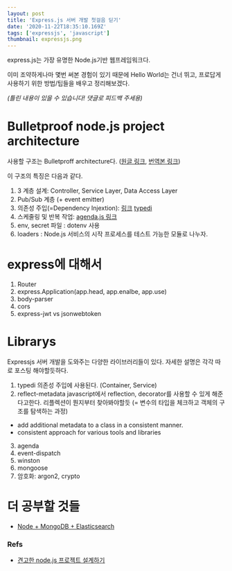 ```yaml
---
layout: post
title: 'Express.js 서버 개발 첫걸음 딛기'
date: '2020-11-22T18:35:10.169Z'
tags: ['expressjs', 'javascript']
thumbnail: expressjs.png
---
```


express.js는 가장 유명한 Node.js기반 웹프레임워크다.

이미 조약하게나마 몇번 써본 경험이 있기 때문에 Hello World는 건너 뛰고, 프로답게 사용하기 위한 방법/팁들을 배우고 정리해보겠다.

_(틀린 내용이 있을 수 있습니다! 댓글로 피드백 주세용)_

# Bulletproof node.js project architecture

사용할 구조는 Bulletproff architecture다. ([원글 링크](https://softwareontheroad.com/ideal-nodejs-project-structure/),  [번역본 링크](https://velog.io/@hopsprings2/%EA%B2%AC%EA%B3%A0%ED%95%9C-node.js-%ED%94%84%EB%A1%9C%EC%A0%9D%ED%8A%B8-%EC%95%84%ED%82%A4%ED%85%8D%EC%B3%90-%EC%84%A4%EA%B3%84%ED%95%98%EA%B8%B0))

이 구조의 특징은 다음과 같다.

1. 3 계층 설계: Controller, Service Layer, Data Access Layer
2. Pub/Sub 계층 (+ event emitter)
3. 의존성 주입(=Dependency Injextion): [링크](https://velog.io/@wlsdud2194/what-is-di) [typedi](https://www.npmjs.com/package/typedi)
4. 스케줄링 및 반복 작업: [agenda.js 링크](https://softwareontheroad.com/nodejs-scalability-issues/)
5. env, secret 파일 :  dotenv 사용
6. loaders : Node.js 서비스의 시작 프로세스를 테스트 가능한 모듈로 나누자.

# express에 대해서
1. Router
2. express.Application(app.head, app.enalbe, app.use)
3. body-parser
4. cors
5. express-jwt vs jsonwebtoken

# Librarys

Expressjs 서버 개발을 도와주는 다양한 라이브러리들이 있다.
자세한 설명은 각각 따로 포스팅 해야할듯하다.

1. typedi
의존성 주입에 사용된다. (Container, Service)
2. reflect-metadata
javascript에서 reflection, decorator를 사용할 수 있게 해준다고한다. 리플렉션이 뭔지부터 찾아봐야할듯 (= 변수의 타입을 체크하고 객체의 구조를 탐색하는 과정)
- add additional metadata to a class in a consistent manner.
- consistent approach for various tools and libraries
3. agenda
4. event-dispatch
5. winston
6. mongoose
7. 암호화: argon2, crypto


# 더 공부할 것들

- [Node + MongoDB + Elasticsearch](https://medium.com/@rahulsamant_2674/node-mongodb-elasticsearch-a92002991ad0)

### Refs

- [견고한 node.js 프로젝트 설계하기](https://velog.io/@hopsprings2/%EA%B2%AC%EA%B3%A0%ED%95%9C-node.js-%ED%94%84%EB%A1%9C%EC%A0%9D%ED%8A%B8-%EC%95%84%ED%82%A4%ED%85%8D%EC%B3%90-%EC%84%A4%EA%B3%84%ED%95%98%EA%B8%B0)